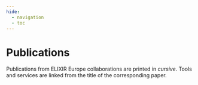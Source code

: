 ```yaml
---
hide:
  - navigation
  - toc
---
```

# Publications

Publications from ELIXIR Europe collaborations are printed in _cursive_.
Tools and services are linked from the title of the corresponding paper.
